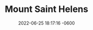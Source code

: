 ---
layout: post
title:  "Mount Saint Helens"
date:   2022-06-25 18:17:16 -0600
categories: the-great-outdoors
---
